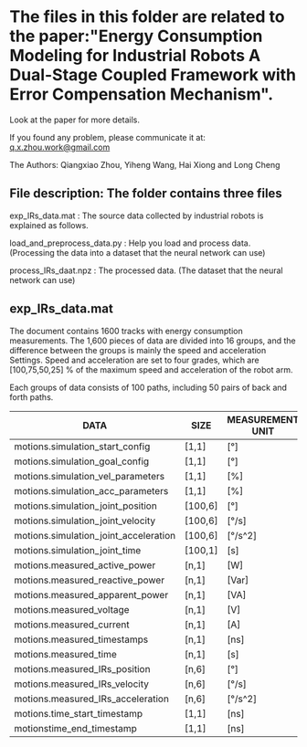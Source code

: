 ﻿
# **The files in this folder are related to the paper:"Energy Consumption Modeling for Industrial Robots A Dual-Stage Coupled Framework with Error Compensation Mechanism".**

Look at the paper for more details.

If you found any problem, please communicate it at:
q.x.zhou.work@gmail.com

The Authors:
Qiangxiao Zhou, Yiheng Wang, Hai Xiong and Long Cheng


## File description:  The folder contains three files

exp_IRs_data.mat    : The source data collected by industrial robots is explained as follows.

load_and_preprocess_data.py     : Help you load and process data. (Processing the data into a dataset that the neural network can use)

process_IRs_daat.npz       : The processed data. (The dataset that the neural network can use)



## exp_IRs_data.mat


The document contains 1600 tracks with energy consumption measurements. 
The 1,600 pieces of data are divided into 16 groups, and the difference between the groups is mainly the speed and acceleration Settings.
Speed and acceleration are set to four grades, which are [100,75,50,25] % of the maximum speed and acceleration of the robot arm.

Each groups of data consists of 100 paths,  including 50 pairs of back and forth paths.



| DATA     |  SIZE    |   MEASUREMENT UNIT |
 |---- | ---- | ---- | 
| motions.simulation_start_config	|	[1,1]  | 	[°] |
| motions.simulation_goal_config	|	[1,1]  | 	[°] |
| motions.simulation_vel_parameters	|	[1,1]	|	[%] |
| motions.simulation_acc_parameters	 | [1,1]	|	[%] |
| motions.simulation_joint_position	 |	[100,6]	| [°] |
| motions.simulation_joint_velocity	|	[100,6]	| [°/s] |
| motions.simulation_joint_acceleration	| [100,6] |	[°/s^2] |
| motions.simulation_joint_time		|	[100,1] |	[s] |
| motions.measured_active_power	|	[n,1] |		[W] |
| motions.measured_reactive_power	|	[n,1]	|	[Var] |
| motions.measured_apparent_power |	[n,1]	|	[VA] |
| motions.measured_voltage	|		[n,1]	|	[V] | 
| motions.measured_current |			[n,1] |		[A] |
| motions.measured_timestamps	|	[n,1]	|	[ns] |
| motions.measured_time	|			[n,1]	|	[s] |
| motions.measured_IRs_position	|		[n,6] |		[°] |
| motions.measured_IRs_velocity	|		[n,6] |		[°/s] |
| motions.measured_IRs_acceleration |	[n,6]	|	[°/s^2] |
| motions.time_start_timestamp	|		[1,1] |		[ns] |
| motionstime_end_timestamp		|	[1,1]	 |	[ns] |








